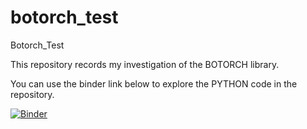 # botorch_test
Botorch_Test

This repository records my investigation of the BOTORCH library.

You can use the binder link below to explore the PYTHON code in the repository.

[![Binder](https://mybinder.org/badge_logo.svg)](https://mybinder.org/v2/gh/Gtarcraz/botorch_test/master?filepath=Introduction_to_Botorch.ipynb)
